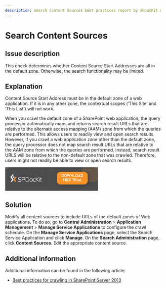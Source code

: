 ```yaml
---
description: Search Content Sources best practices report by SPDocKit determines whether Content Source Start Addresses are all in the default zone.
---
```


# Search Content Sources

## Issue description

This check determines whether Content Source Start Addresses are all in the default zone. Otherwise, the search functionality may be limited.

## Explanation

Content Source Start Address must be in the default zone of a web application. If it is in any other zone, the contextual scopes \(‘This Site’ and ‘This List’\) will not work.

When you crawl the default zone of a SharePoint web application, the query processor automatically maps and returns search result URLs that are relative to the alternate access mapping \(AAM\) zone from which the queries are performed. This allows users to readily view and open search results. However, if you crawl a web application zone other than the default zone, the query processor does not map search result URLs that are relative to the AAM zone from which the queries are performed. Instead, search result URLS will be relative to the non-default zone that was crawled. Therefore, users might not readily be able to view or open search results.

[![Download SPDocKit](../../.gitbook/assets/spdockit_download.png)](http://bit.ly/2US0Zna)

## Solution

Modify all content sources to include URLs of the default zones of Web applications. To do so, go to **Central Administration** &gt; **Application Management** &gt; **Manage Service Applications** to configure the crawl schedule. On the **Manage Service Applications** page, select the Search Service Application and click **Manage**. On the **Search Administration** page, click **Content Sources**. Edit the appropriate content source.

## Additional information

Additional information can be found in the following article:

* [Best practices for crawling in SharePoint Server 2013](https://technet.microsoft.com/en-us/library/dn535606%28v=office.15%29.aspx)

